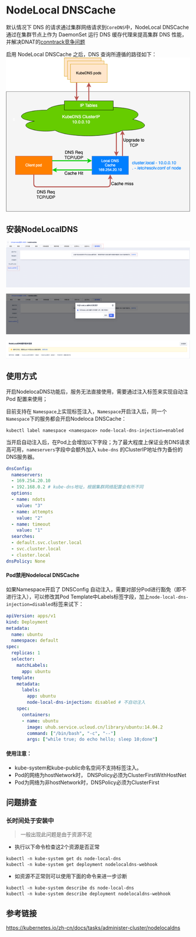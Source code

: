# NodeLocal DNSCache

默认情况下 DNS 的请求通过集群网络请求到`CoreDNS`中，NodeLocal DNSCache 通过在集群节点上作为 DaemonSet 运行 DNS 缓存代理来提高集群 DNS 性能，并解决DNAT的[conntrack竞争问题](https://github.com/kubernetes/kubernetes/issues/56903)

启用 NodeLocal DNSCache 之后，DNS 查询所遵循的路径如下：
![img](../images/administercluster/node_local_dns_arc.png)


## 安装NodeLocalDNS

![img](../images/administercluster/node_local_dns1.png)

![img](../images/administercluster/node_local_dns2.png)

![img](../images/administercluster/node_local_dns3.png)


## 使用方式

开启NodelocaDNS功能后，服务无法直接使用，需要通过注入标签来实现自动注Pod 配置来使用；

目前支持在 `Namespace`上实现标签注入，`Namespace`开启注入后，同一个`Namespace`下的服务都会开启Nodeloca DNSCache：

```shell
kubectl label namespace <namespace> node-local-dns-injection=enabled
```

当开启自动注入后，在Pod上会增加以下字段；为了最大程度上保证业务DNS请求高可用，`nameservers`字段中会额外加入 `kube-dns` 的ClusterIP地址作为备份的DNS服务器。

```yaml
dnsConfig:
  nameservers:
  - 169.254.20.10
  - 192.168.0.2 # kube-dns地址，根据集群网络配置会有所不同
  options:
  - name: ndots
    value: "3"
  - name: attempts
    value: "2"
  - name: timeout
    value: "1"
  searches:
  - default.svc.cluster.local
  - svc.cluster.local
  - cluster.local
dnsPolicy: None
```

#### Pod禁用Nodelocal DNSCache

如果Namespace开启了 DNSConfig 自动注入，需要对部分Pod进行豁免（即不进行注入），可以修改其Pod Template中Labels标签字段，加上`node-local-dns-injection=disabled`标签来试下：

```yaml
apiVersion: apps/v1
kind: Deployment
metadata:
  name: ubuntu
  namespace: default
spec:
  replicas: 1
  selector:
    matchLabels:
      app: ubuntu
  template:
    metadata:
      labels:
        app: ubuntu
        node-local-dns-injection: disabled # 不自动注入
    spec:
      containers:
      - name: ubuntu
        image: uhub.service.ucloud.cn/library/ubuntu:14.04.2
        command: ["/bin/bash", "-c", "--"]
        args: ["while true; do echo hello; sleep 10;done"]
```

#### 使用注意：

- kube-system和kube-public命名空间不支持标签注入。
- Pod的网络为hostNetwork时， DNSPolicy必须为ClusterFirstWithHostNet
- Pod为网络为非hostNetwork时，DNSPolicy必须为ClusterFirst

## 问题排查

### 长时间处于安装中

> 一般出现此问题是由于资源不足

- 执行以下命令检查这2个资源是否正常

```shell
kubectl -n kube-system get ds node-local-dns
kubectl -n kube-system get deployment nodelocaldns-webhook
```

- 如资源不正常则可以使用下面的命令来进一步诊断

```shell
kubectl -n kube-system describe ds node-local-dns
kubectl -n kube-system describe deployment nodelocaldns-webhook
```

## 参考链接

<https://kubernetes.io/zh-cn/docs/tasks/administer-cluster/nodelocaldns>
